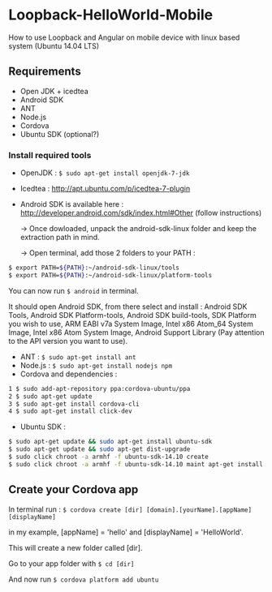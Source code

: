 # Loopback-HelloWorld-Mobile

How to use Loopback and Angular on mobile device with linux based system (Ubuntu 14.04 LTS)


## Requirements
- Open JDK + icedtea
- Android SDK
- ANT
- Node.js
- Cordova
- Ubuntu SDK (optional?)

### Install required tools

- OpenJDK : ```$ sudo apt-get install openjdk-7-jdk```
- Icedtea : http://apt.ubuntu.com/p/icedtea-7-plugin
- Android SDK is available here : http://developer.android.com/sdk/index.html#Other (follow instructions)
  
  -> Once dowloaded, unpack the android-sdk-linux folder and keep the extraction path in mind.

  -> Open terminal, add those 2 folders to your PATH :

```bash
$ export PATH=${PATH}:~/android-sdk-linux/tools
$ export PATH=${PATH}:~/android-sdk-linux/platform-tools
```
You can now run ```$ android``` in terminal.

It should open Android SDK, from there select and install : Android SDK Tools, Android SDK Platform-tools, Android SDK build-tools, SDK Platform you wish to use, ARM EABI v7a System Image, Intel x86 Atom_64 System Image, Intel x86 Atom System Image, Android Support Library (Pay attention to the API version you want to use).

- ANT : ```$ sudo apt-get install ant```
- Node.js : ```$ sudo apt-get install nodejs npm```
- Cordova and dependencies : 
```bash
1 $ sudo add-apt-repository ppa:cordova-ubuntu/ppa
2 $ sudo apt-get update
3 $ sudo apt-get install cordova-cli
4 $ sudo apt-get install click-dev
```
- Ubuntu SDK : 
```bash
$ sudo apt-get update && sudo apt-get install ubuntu-sdk
$ sudo apt-get update && sudo apt-get dist-upgrade
$ sudo click chroot -a armhf -f ubuntu-sdk-14.10 create
$ sudo click chroot -a armhf -f ubuntu-sdk-14.10 maint apt-get install cmake libicu-dev:armhf pkg-config qtbase5-dev:armhf qtchooser qtdeclarative5-dev:armhf qtfeedback5-dev:armhf qtlocation5-dev:armhf qtmultimedia5-dev:armhf qtpim5-dev:armhf libqt5sensors5-dev:armhf qtsystems5-dev:armhf
```


## Create your Cordova app

In terminal run : ```$ cordova create [dir] [domain].[yourName].[appName] [displayName]```

in my example, [appName] = 'hello' and [displayName] = 'HelloWorld'.

This will create a new folder called [dir].

Go to your app folder with ```$ cd [dir]```

And now run ```$ cordova platform add ubuntu```


